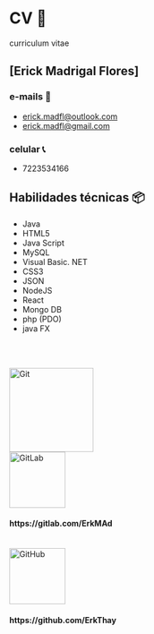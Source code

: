 # CV 🚀
curriculum vitae


## [Erick Madrigal Flores]

### e-mails 📧

* erick.madfl@outlook.com
* erick.madfl@gmail.com

### celular 📞

* 7223534166

## Habilidades técnicas 📦

-	Java
-	HTML5
-	Java Script
-	MySQL
-	Visual Basic. NET
-	CSS3
-	JSON 
-	NodeJS
-	React
-	Mongo DB
-	php (PDO)
-	java FX

<br>
<br>

<p>
  <img src="https://git-scm.com/images/logos/downloads/Git-Logo-1788C.png" width="150px" title="Git"> 
  <br>
  <img src="https://about.gitlab.com/images/press/logo/png/gitlab-icon-rgb.png" width="100px" alt="GitLab"><h4><a>https://gitlab.com/ErkMAd</a></h4>
  <br>
  <img src="https://image.flaticon.com/icons/png/512/25/25231.png" width="100px" alt="GitHub"><h4><a>https://github.com/ErkThay</a></h4>
</p>
